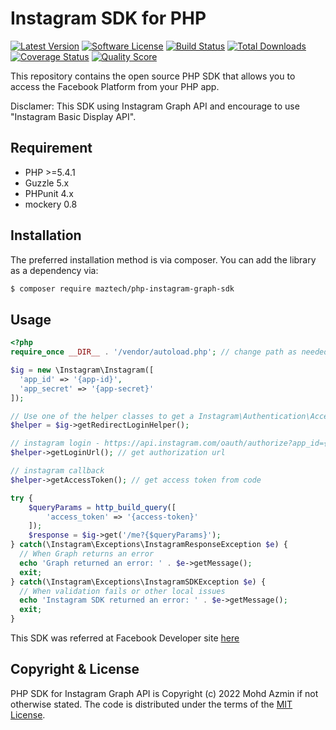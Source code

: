 # Instagram SDK for PHP

[![Latest Version](https://img.shields.io/github/v/tag/mazfreelance/instagram-php-graph-sdk.svg?label=release&sort=semver&style=flat-square)](https://github.com/mazfreelance/instagram-php-graph-sdk/releases/tag)
[![Software License](https://img.shields.io/badge/license-BSD-brightgreen.svg?style=flat-square)](https://github.com/mazfreelance/instagram-php-graph-sdk/blob/main/LICENSE)
[![Build Status](https://app.travis-ci.com/mazfreelance/instagram-php-graph-sdk.svg?branch=main)](https://app.travis-ci.com/mazfreelance/instagram-php-graph-sdk)
[![Total Downloads](https://img.shields.io/packagist/dt/maztech/php-instagram-graph-sdk.svg?style=flat-square)](https://packagist.org/packages/maztech/php-instagram-graph-sdk)
[![Coverage Status](https://img.shields.io/scrutinizer/coverage/g/mazfreelance/instagram-php-graph-sdk.svg?style=flat-square)](https://scrutinizer-ci.com/g/mazfreelance/instagram-php-graph-sdk/code-structure)
[![Quality Score](https://img.shields.io/scrutinizer/g/mazfreelance/instagram-php-graph-sdk.svg?style=flat-square)](https://scrutinizer-ci.com/g/mazfreelance/instagram-php-graph-sdk)

This repository contains the open source PHP SDK that allows you to access the Facebook Platform from your PHP app.

Disclamer: This SDK using Instagram Graph API and encourage to use "Instagram Basic Display API".

## Requirement
- PHP >=5.4.1
- Guzzle 5.x
- PHPunit 4.x
- mockery 0.8

## Installation
The preferred installation method is via composer. You can add the library as a dependency via:
```sh
$ composer require maztech/php-instagram-graph-sdk
```

## Usage

```php
<?php
require_once __DIR__ . '/vendor/autoload.php'; // change path as needed

$ig = new \Instagram\Instagram([
  'app_id' => '{app-id}',
  'app_secret' => '{app-secret}'
]);

// Use one of the helper classes to get a Instagram\Authentication\AccessToken entity.
$helper = $ig->getRedirectLoginHelper();

// instagram login - https://api.instagram.com/oauth/authorize?app_id={$clientId}&redirect_uri={$redirecUri}&scope=user_profile,user_media&response_type=code
$helper->getLoginUrl(); // get authorization url

// instagram callback
$helper->getAccessToken(); // get access token from code

try {
    $queryParams = http_build_query([
        'access_token' => '{access-token}'
    ]);
    $response = $ig->get('/me?{$queryParams}');
} catch(\Instagram\Exceptions\InstagramResponseException $e) {
  // When Graph returns an error
  echo 'Graph returned an error: ' . $e->getMessage();
  exit;
} catch(\Instagram\Exceptions\InstagramSDKException $e) {
  // When validation fails or other local issues
  echo 'Instagram SDK returned an error: ' . $e->getMessage();
  exit;
}
```

This SDK was referred at Facebook Developer site [here](https://developers.facebook.com/docs/instagram-basic-display-api/guides)

## Copyright & License
PHP SDK for Instagram Graph API is Copyright (c) 2022 Mohd Azmin if not otherwise stated. The code is distributed under the terms of the [MIT License](https://github.com/mazfreelance/instagram-php-graph-sdk/blob/main/LICENSE).

